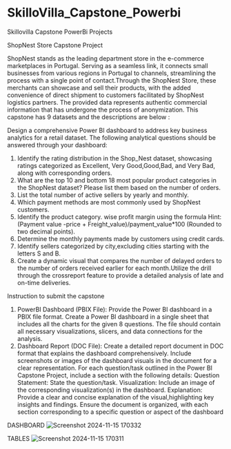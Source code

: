 # SkilloVilla_Capstone_Powerbi
Skillovilla Capstone PowerBi Projects

ShopNest Store Capstone Project

ShopNest stands as the leading department store in the e-commerce marketplaces in Portugal. Serving as a seamless link, it connects small businesses from various regions in Portugal to channels, streamlining the process with a single point of contact.Through the ShopNest Store, these merchants can showcase and sell their products, with the added convenience of direct shipment to customers facilitated by ShopNest logistics partners. The provided data represents authentic commercial information that has undergone the process of anonymization. This capstone has 9 datasets and the descriptions are below :

Design a comprehensive Power BI dashboard to address key business analytics for a retail dataset. The following analytical questions should be answered through your dashboard:

1. Identify the rating distribution in the Shop_Nest dataset, showcasing ratings categorized as Excellent, Very Good,Good,Bad, and Very Bad, along with corresponding orders.
2. What are the top 10 and bottom 18 most popular product categories in the ShopNest dataset? Please list them based on the number of orders.
3. List the total number of active sellers by yearly and monthly.
4. Which payment methods are most commonly used by ShopNest customers.
5. Identify the product category. wise profit margin using the formula Hint: (Payment value -price + Freight_value)/payment_value*100 (Rounded to two decimal points).
6. Determine the monthly payments made by customers using credit cards.
7. Identify sellers categorized by city,excluding cities starting with the letters S and B.
8. Create a dynamic visual that compares the number of delayed orders to the number of orders received earlier for each month.Utilize the drill through the crossreport feature to provide a detailed analysis of late and on-time deliveries.


Instruction to submit the capstone
1. PowerBI Dashboard (PBIX File): Provide the Power BI dashboard in a PBIX file format. Create a Power BI dashboard in a single sheet that includes all the charts for the given 8 questions. The file should contain all necessary visualizations, slicers, and data connections for the analysis.
2. Dashboard Report (DOC File): Create a detailed report document in DOC format that explains the dashboard comprehensively. Include screenshots or images of the dashboard visuals in the document for a clear representation. For each question/task outlined in the Power BI Capstone Project, include a section with the following details:
Question Statement: State the question/task. Visualization: Include an image of the corresponding visualization(s) in the dashboard. Explanation: Provide a clear and concise explanation of the visual,highlighting key insights and findings. Ensure the document is organized, with each section corresponding to a specific question or aspect of the dashboard


DASHBOARD
![Screenshot 2024-11-15 170332](https://github.com/user-attachments/assets/63e9fc3b-e301-424a-86bf-61bf913f5ae5)

TABLES
![Screenshot 2024-11-15 170311](https://github.com/user-attachments/assets/61deac20-7b80-4f8e-804f-19594950ceeb)
